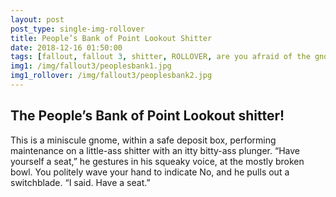 ```yaml
---
layout: post
post_type: single-img-rollover
title: People’s Bank of Point Lookout Shitter
date: 2018-12-16 01:50:00
tags: [fallout, fallout 3, shitter, ROLLOVER, are you afraid of the gnome]
img1: /img/fallout3/peoplesbank1.jpg
img1_rollover: /img/fallout3/peoplesbank2.jpg
---
```

## The People’s Bank of Point Lookout shitter!

This is a miniscule gnome, within a safe deposit box, performing maintenance on a little-ass shitter with an itty bitty-ass plunger. “Have yourself a seat,” he gestures in his squeaky voice, at the mostly broken bowl. You politely wave your hand to indicate No, and he pulls out a switchblade. “I said. Have a seat.”
